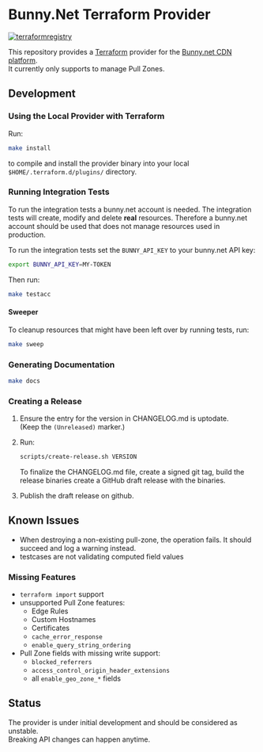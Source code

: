 # Bunny.Net Terraform Provider
[![terraformregistry](https://img.shields.io/badge/terraform-registry-blueviolet)](https://registry.terraform.io/providers/simplesurance/bunny)

This repository provides a [Terraform](https://terraform.io) provider for the
[Bunny.net CDN platform](https://bunny.net/). \
It currently only supports to manage Pull Zones.

## Development

### Using the Local Provider with Terraform

Run:
```sh
make install
```

to compile and install the provider binary into your local
`$HOME/.terraform.d/plugins/` directory.

### Running Integration Tests

To run the integration tests a bunny.net account is needed.
The integration tests will create, modify and delete **real** resources.
Therefore a bunny.net account should be used that does not manage resources
used in production.

To run the integration tests set the `BUNNY_API_KEY` to your bunny.net API
key:

```sh
export BUNNY_API_KEY=MY-TOKEN
```

Then run:

```sh
make testacc
```

#### Sweeper

To cleanup resources that might have been left over by running tests, run:

```sh
make sweep
```

### Generating Documentation

```sh
make docs
```

### Creating a Release

1. Ensure the entry for the version in CHANGELOG.md is uptodate. \
   (Keep the `(Unreleased)` marker.)
2. Run:  

    ```sh
    scripts/create-release.sh VERSION
    ``` 

    To finalize the CHANGELOG.md file, create a signed git tag, build the
    release binaries create a GitHub draft release with the binaries.

3. Publish the draft release on github.


## Known Issues
- When destroying a non-existing pull-zone, the operation fails. It should
  succeed and log a warning instead.
- testcases are not validating computed field values

### Missing Features

- `terraform import` support
- unsupported Pull Zone features:
  - Edge Rules
  - Custom Hostnames
  - Certificates
  - `cache_error_response`
  - `enable_query_string_ordering`
- Pull Zone fields with missing write support:
    - `blocked_referrers`
    - `access_control_origin_header_extensions`
    - all `enable_geo_zone_*` fields

## Status

The provider is under initial development and should be considered as
unstable. \
Breaking API changes can happen anytime.
